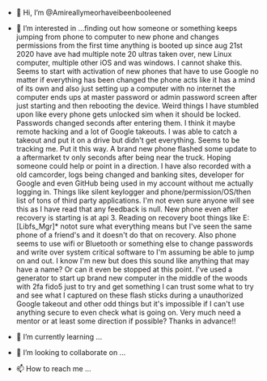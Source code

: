 - 👋 Hi, I’m @Amireallymeorhaveibeenbooleened
- 👀 I’m interested in ...finding out how someone or something keeps  jumping  from phone to computer to new phone and  changes permissions from the first time anything is booted up  since aug 21st 2020 have ave had multiple note 20 ultras taken over, new Linux computer, multiple other iOS and was windows. I cannot shake this. Seems to start with activation of new phones that have to use Google no matter if everything has been changed the phone acts like it has a mind of its own and also just setting up a computer with no internet the computer ends ups at master password or admin password screen after just starting and then rebooting the device. Weird things I have stumbled upon like every phone gets unlocked sim when it should be locked. Passwords changed seconds after entering them. I think it maybe remote hacking and a lot of Google takeouts. I was able to catch a takeout and put it on a drive but didn't get everything. Seems to be tracking me. Put it this way. A brand new phone flashed some update to a aftermarket tv only seconds after being near the truck. Hoping someone could help or point in a direction. I have also recorded with a old camcorder, logs being changed and banking sites, developer for Google and even GitHub being used in my account without me actually logging in. Things like silent keylogger and phone/permission/OS/then list of tons of third party applications. I'm not even sure anyone will see this as I have read  that any feedback is null. New phone even after recovery is starting is at api 3. Reading on recovery boot things like E:[Libfs_Mgr]* notot sure what everything means but I've seen the same phone of a friend's and it doesn't do that on recovery. Also phone seems to use wifi or Bluetooth or something else to change passwords and write over system critical software to I'm assuming be able to jump on and out. I know I'm new but does this sound like anything that may have a name? Or can  it even be stopped at this point. I've used a generator to start up brand new computer in the middle of the woods with 2fa fido5 just to try and get something I can trust some what to try and see what I captured on these flash sticks during a unauthorized Google takeout and other odd things but it's impossible if I can't use anything secure to even check what is going on. Very much need a mentor or at least some direction if possible? Thanks in advance!!
 
- 🌱 I’m currently learning ...
- 💞️ I’m looking to collaborate on ...
- 📫 How to reach me ...

<!---
Amireallymeorhaveibeenbooleened/Amireallymeorhaveibeenbooleened is a ✨ special ✨ repository because its `README.md` (this file) appears on your GitHub profile.
You can click the Preview link to take a look at your changes.
--->
